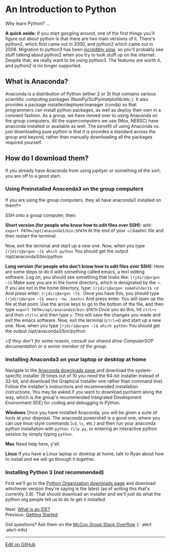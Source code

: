 # An Introduction to Python

Why learn Python? ...

**A quick aside:** If you start googling around, one of the first things you'll figure out about python is that there are two main versions of it. There's python2, which first came out in 2000, and python3 which came out in 2008.
Migration to python3 has been [incredibly slow](https://stackoverflow.blog/2019/11/14/why-is-the-migration-to-python-3-taking-so-long/), so you'll probably see stuff talking about python2 when you try to look stuff up on the internet.
Despite that, we really want to be using python3. The features are worth it, and python2 is no longer supported.

## What is Anaconda?

Anaconda is a distribution of Python (either 2 or 3) that contains various scientific computing packages (NumPy/SciPy/matplotlib/etc.).  It also provides a package installer/deployer/manager (conda) so that programmers can install python packages, as well as deploy their own in a convient fashion.  As a group, we have moved over to using Anaconda on the group computers. All the supercomputers we use (Mox, NERSC) have anaconda installed or available as well.  The benefit of using Anaconda vs. just downloading pure python is that it is provides a standard across the group and beyond, rather than manually downloading all the packages required yourself.

## How do I download them?
If you already have Anaconda from using jupityer or something of the sort, you are off to a good start.

### Using Preinstalled Anaconda3 on the group computers

If you are using the group computers, they all have anaconda3 installed on them!!+ 

SSH onto a group computer, then:

**Short version (for people who know how to edit files over SSH):**
add:
`export PATH=/opt/anaconda3/bin:$PATH`
At the end of your ~/.bashrc file and  then restart the terminal.

Now, exit the terminal and start up a new one.  Now, when you type 
`[rjdiri@argon ~]$ which python`
You should get the output
	/opt/anaconda3/bin/python

**Long version (for people who don't know how to edit files over SSH):**
Here are some steps to do it with something called emacs, a text editing software.
Log on, you should see something that looks like:
`[rjdiri@argon ~]$`
Make sure you are in the home directory, which is designated by the ~. If you are not in the home directory, type:
`[rjdiri@argon someFolder]$ cd`
And press enter:
`[rjdiri@argon ~]$ `
Once you have this, you should type 
`[rjdiri@argon ~]$ emacs -nw .bashrc`
And press enter.  You will open up the file at that point.  Use the arrow keys to go to the bottom of the file, and then type
`export PATH=/opt/anaconda3/bin:$PATH`
Once you do this, hit `ctrl+x` and then `ctrl+c` and then type `y`.  This will save the changes you made and exit the emacs software.
Now, exit the terminal (`ctrl+d`) and start up a new one.  Now, when you type 
`[rjdiri@argon ~]$ which python`
You should get the output
	/opt/anaconda3/bin/python


+*If they don't for some reason, consult our shared drive ComputerSOP documentation or a senior member of the group.*

### Installing Anaconda3 on your laptop or desktop at home

Navigate to the [Anaconda downloads page ](https://www.anaconda.com/products/individual) and download the system-specific installer (9 times out of 10 you need the 64-bit installer instead of 32-bit, and download the Graphical Installer one rather than command line). Follow the installer's instructions and recommended installation instructions. You may be asked if you want to download pycharm along the way, which is the group's recommended Integrated Development Environment (IDE) for coding and debugging in Python.

**Windows**
Once you have installed Anaconda, you will be given a suite of tools at your disposal.  The  anaconda powershell is a good one, where you can use linux-style commands (`cd`, `ls`, etc.) and then run your anaconda python installation with `python file.py`, or entering an interactive python session by simply typing `python`.

**Mac**
Need help here, y'all.

**Linux**
If you have a Linux laptop or desktop at home, talk to Ryan about how to install and we will go through it together.


### Installing Python 3 (not recommended)

First we'll go to the [Python Organization downloads page](https://www.python.org/downloads/) and download whichever version they're saying is the latest (as of writing this that's currently 3.8).
That should download an installer and we'll just do what the python.org people tell us to do to get it installed.



<span class="text-muted">Next:</span>
 [What is an IDE?](IntroToIDEs.md)<br/>
<span class="text-muted">Previous:</span>
 [Getting Started](index.md)
 
 Got questions? Ask them on the [McCoy Group Stack Overflow](https://stackoverflow.com/c/mccoygroup/questions/ask)
{: .alert .alert-info}

---
[Edit on GitHub <i class="fab fa-github" aria-hidden="true"></i>](https://github.com/McCoyGroup/References/edit/gh-pages/McCoy%20Group%20Code%20Academy/GettingStarted/IntroToPython.md)
